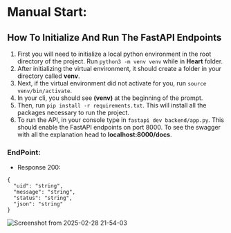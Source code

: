 # Manual Start:
## How To Initialize And Run The FastAPI Endpoints

1. First you will need to initialize a local python environment in the root directory of the project. Run `python3 -m venv venv` while
   in <b>Heart</b> folder.
2. After initializing the virtual environment, it should create a folder in your directory called <b>venv</b>.
3. Next, if the virtual environment did not activate for you, run `source venv/bin/activate`.
4. In your cli, you should see <b>(venv)</b> at the beginning of the prompt.
5. Then, run `pip install -r requirements.txt`. This will install all the packages necessary to run the project.
6. To run the API, in your console type in `fastapi dev backend/app.py`. This should enable the FastAPI endpoints on port 8000. To see the swagger with all the explanation head to <b>localhost:8000/docs</b>.
### EndPoint:
- Response 200: 
```
{
  "uid": "string",
  "message": "string",
  "status": "string",
  "json": "string"
}
```

![Screenshot from 2025-02-28 21-54-03](https://github.com/user-attachments/assets/31c26de6-e156-4e25-8057-efe9bc03fcf8)

